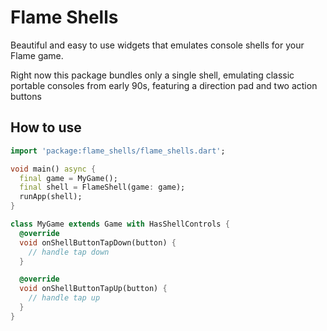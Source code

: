 # Flame Shells

Beautiful and easy to use widgets that emulates console shells for your Flame game.

Right now this package bundles only a single shell, emulating classic portable consoles from early 90s, featuring a direction pad and two action buttons

## How to use

```dart
import 'package:flame_shells/flame_shells.dart';

void main() async {
  final game = MyGame();
  final shell = FlameShell(game: game);
  runApp(shell);
}

class MyGame extends Game with HasShellControls {
  @override
  void onShellButtonTapDown(button) {
    // handle tap down
  }

  @override
  void onShellButtonTapUp(button) {
    // handle tap up
  }
}
```
